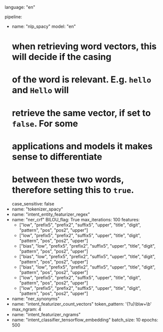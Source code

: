 language: "en"

pipeline:
- name: "nlp_spacy"
  model: "en"
  # when retrieving word vectors, this will decide if the casing
  # of the word is relevant. E.g. `hello` and `Hello` will
  # retrieve the same vector, if set to `false`. For some
  # applications and models it makes sense to differentiate
  # between these two words, therefore setting this to `true`.
  case_sensitive: false
- name: "tokenizer_spacy"
- name: "intent_entity_featurizer_regex"
- name: "ner_crf"
  BILOU_flag: True
  max_iterations: 100
  features:
    - ["low", "prefix5", "prefix2", "suffix5", "upper", "title", "digit", "pattern", "pos", "pos2", "upper"]
    - ["low", "prefix5", "prefix2", "suffix5", "upper", "title", "digit", "pattern", "pos", "pos2", "upper"]
    - ["bias", "low", "prefix5", "prefix2", "suffix5",  "upper", "title", "digit", "pattern", "pos", "pos2", "upper"]
    - ["bias", "low", "prefix5", "prefix2", "suffix5",  "upper", "title", "digit", "pattern", "pos", "pos2", "upper"]
    - ["bias", "low", "prefix5", "prefix2", "suffix5",  "upper", "title", "digit", "pattern", "pos", "pos2", "upper"]
    - ["low", "prefix5", "prefix2", "suffix5", "upper", "title", "digit", "pattern", "pos", "pos2", "upper"]
    - ["low", "prefix5", "prefix2", "suffix5", "upper", "title", "digit", "pattern", "pos", "pos2", "upper"]
- name: "ner_synonyms"
- name: "intent_featurizer_count_vectors"
  token_pattern: '(?u)\b\w+\b'
  max_ngram: 4
- name: "intent_featurizer_ngrams"
- name: "intent_classifier_tensorflow_embedding"
  batch_size: 10
  epochs: 500